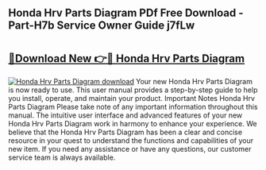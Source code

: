 ## Honda Hrv Parts Diagram PDf Free Download - Part-H7b Service Owner Guide j7fLw

# <h2><a href="http://dfrj8a.blite.top/?on=Honda+Hrv+Parts+Diagram">🔗Download New 👉🔴 Honda Hrv Parts Diagram</a></h2>

[![Honda Hrv Parts Diagram download](https://i.imgur.com/lujVjoI.png)](http://dfrj8a.blite.top/?on=Honda+Hrv+Parts+Diagram)
Your new Honda Hrv Parts Diagram is now ready to use. This user manual provides a step-by-step guide to help you install, operate, and maintain your product. Important Notes Honda Hrv Parts Diagram Please take note of any important information throughout this manual. The intuitive user interface and advanced features of your new Honda Hrv Parts Diagram work in harmony to enhance your experience. We believe that the Honda Hrv Parts Diagram has been a clear and concise resource in your quest to understand the functions and capabilities of your new item. If you need any assistance or have any questions, our customer service team is always available.
